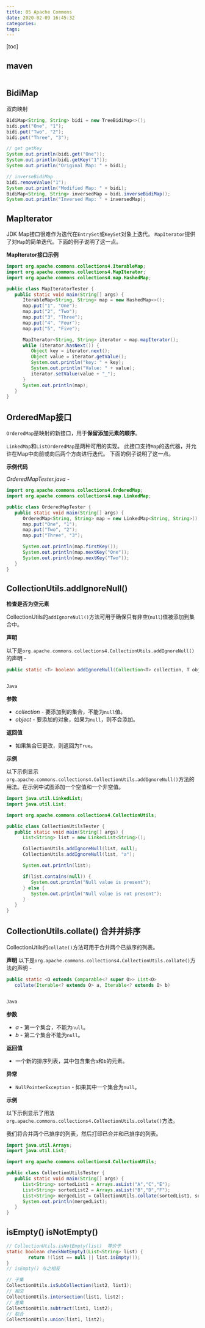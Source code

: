 ```yaml
---
title: 05 Apache Commons
date: 2020-02-09 16:45:32
categories:
tags:
---
```


[toc]

<!--more-->

## maven

```xml

```



## BidiMap

双向映射

```java
BidiMap<String, String> bidi = new TreeBidiMap<>();
bidi.put("One", "1");
bidi.put("Two", "2");
bidi.put("Three", "3");

// get getKey
System.out.println(bidi.get("One")); 
System.out.println(bidi.getKey("1"));
System.out.println("Original Map: " + bidi);

// inverseBidiMap
bidi.removeValue("1"); 
System.out.println("Modified Map: " + bidi);
BidiMap<String, String> inversedMap = bidi.inverseBidiMap();  
System.out.println("Inversed Map: " + inversedMap);
```

## MapIterator

JDK Map接口很难作为迭代在`EntrySet`或`KeySet`对象上迭代。 `MapIterator`提供了对`Map`的简单迭代。下面的例子说明了这一点。

**MapIterator接口示例**

```java
import org.apache.commons.collections4.IterableMap;
import org.apache.commons.collections4.MapIterator;
import org.apache.commons.collections4.map.HashedMap;

public class MapIteratorTester {
   public static void main(String[] args) {
      IterableMap<String, String> map = new HashedMap<>();
      map.put("1", "One");
      map.put("2", "Two");
      map.put("3", "Three");
      map.put("4", "Four");
      map.put("5", "Five");

      MapIterator<String, String> iterator = map.mapIterator();
      while (iterator.hasNext()) {
         Object key = iterator.next();
         Object value = iterator.getValue();
         System.out.println("key: " + key);
         System.out.println("Value: " + value);
         iterator.setValue(value + "_");
      }
      System.out.println(map);
   }
}
```

## OrderedMap接口 				 				 				 			

`OrderedMap`是映射的新接口，用于**保留添加元素的顺序**。 

`LinkedMap`和`ListOrderedMap`是两种可用的实现。 此接口支持`Map`的迭代器，并允许在Map中向前或向后两个方向进行迭代。 下面的例子说明了这一点。

**示例代码**

*OrderedMapTester.java* - 

```java
import org.apache.commons.collections4.OrderedMap;
import org.apache.commons.collections4.map.LinkedMap;

public class OrderedMapTester {
   public static void main(String[] args) {
      OrderedMap<String, String> map = new LinkedMap<String, String>();
      map.put("One", "1");
      map.put("Two", "2");
      map.put("Three", "3");

      System.out.println(map.firstKey());
      System.out.println(map.nextKey("One"));
      System.out.println(map.nextKey("Two"));  
   }
}
```

## CollectionUtils.addIgnoreNull()

**检查是否为空元素**

CollectionUtils的`addIgnoreNull()`方法可用于确保只有非空(`null`)值被添加到集合中。

**声明**

以下是`org.apache.commons.collections4.CollectionUtils.addIgnoreNull()`的声明 - 

```java
public static <T> boolean addIgnoreNull(Collection<T> collection, T object)


Java
```

**参数**

- *collection* - 要添加到的集合，不能为`null`值。 
- *object* - 要添加的对象，如果为`null`，则不会添加。

**返回值**

- 如果集合已更改，则返回为`True`。

**示例**

以下示例显示`org.apache.commons.collections4.CollectionUtils.addIgnoreNull()`方法的用法。在示例中试图添加一个空值和一个非空值。

```java
import java.util.LinkedList;
import java.util.List;

import org.apache.commons.collections4.CollectionUtils;

public class CollectionUtilsTester {
   public static void main(String[] args) {
      List<String> list = new LinkedList<String>();

      CollectionUtils.addIgnoreNull(list, null);
      CollectionUtils.addIgnoreNull(list, "a");

      System.out.println(list);

      if(list.contains(null)) {
         System.out.println("Null value is present");
      } else {
         System.out.println("Null value is not present");
      }
   }
}
```

## CollectionUtils.collate()  合并并排序

CollectionUtils的`collate()`方法可用于合并两个已排序的列表。

**声明**
以下是`org.apache.commons.collections4.CollectionUtils.collate()`方法的声明 - 

```java
public static <O extends Comparable<? super O>> List<O> 
   collate(Iterable<? extends O> a, Iterable<? extends O> b)


Java
```

**参数**

- *a* - 第一个集合，不能为`null`。
- *b* - 第二个集合不能为`null`。

**返回值**

- 一个新的排序列表，其中包含集合`a`和`b`的元素。

**异常**

- `NullPointerException` - 如果其中一个集合为`null`。

**示例**

以下示例显示了用法`org.apache.commons.collections4.CollectionUtils.collate()`方法。

我们将合并两个已排序的列表，然后打印已合并和已排序的列表。

```java
import java.util.Arrays;
import java.util.List;

import org.apache.commons.collections4.CollectionUtils;

public class CollectionUtilsTester {
   public static void main(String[] args) {
      List<String> sortedList1 = Arrays.asList("A","C","E");
      List<String> sortedList2 = Arrays.asList("B","D","F");
      List<String> mergedList = CollectionUtils.collate(sortedList1, sortedList2);
      System.out.println(mergedList); 
   }
}
```



## isEmpty()  isNotEmpty()

```java
// CollectionUtils.isNotEmpty(list)  等价于
static boolean checkNotEmpty1(List<String> list) {
		return !(list == null || list.isEmpty());
}
// isEmpty() 与之相反
```



```java
// 子集
CollectionUtils.isSubCollection(list2, list1);
// 相交
CollectionUtils.intersection(list1, list2);
// 差集
CollectionUtils.subtract(list1, list2);
// 联合
CollectionUtils.union(list1, list2);
```



